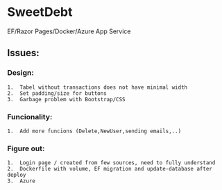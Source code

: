 # SweetDebt

EF/Razor Pages/Docker/Azure App Service

## Issues:
### Design:
	1.	Tabel without transactions does not have minimal width
	2.	Set padding/size for buttons
	3.	Garbage problem with Bootstrap/CSS
	
### Funcionality:	
	1.	Add more funcions (Delete,NewUser,sending emails,..)

### Figure out:
	1.	Login page / created from few sources, need to fully understand
	2.	Dockerfile with volume, EF migration and update-database after deploy
	3.	Azure

